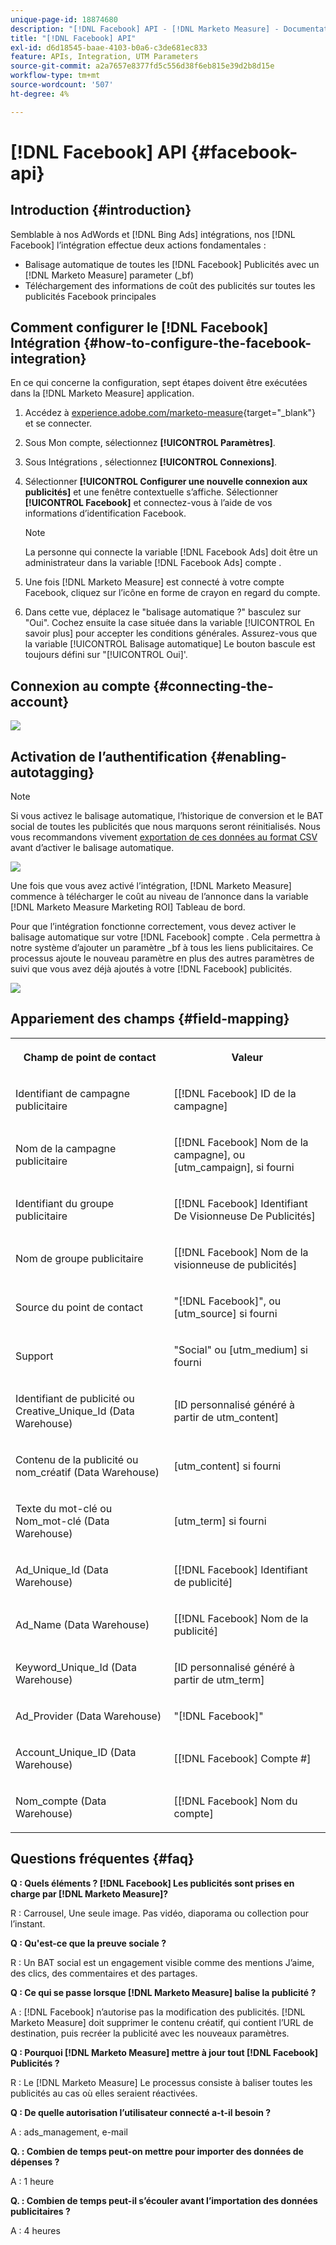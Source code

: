 ```yaml
---
unique-page-id: 18874680
description: "[!DNL Facebook] API - [!DNL Marketo Measure] - Documentation du produit"
title: "[!DNL Facebook] API"
exl-id: d6d18545-baae-4103-b0a6-c3de681ec833
feature: APIs, Integration, UTM Parameters
source-git-commit: a2a7657e8377fd5c556d38f6eb815e39d2b8d15e
workflow-type: tm+mt
source-wordcount: '507'
ht-degree: 4%

---
```


# [!DNL Facebook] API {#facebook-api}

## Introduction {#introduction}

Semblable à nos AdWords et [!DNL Bing Ads] intégrations, nos [!DNL Facebook] l’intégration effectue deux actions fondamentales :

* Balisage automatique de toutes les [!DNL Facebook] Publicités avec un [!DNL Marketo Measure] parameter (_bf)
* Téléchargement des informations de coût des publicités sur toutes les publicités Facebook principales

## Comment configurer le [!DNL Facebook] Intégration {#how-to-configure-the-facebook-integration}

En ce qui concerne la configuration, sept étapes doivent être exécutées dans la [!DNL Marketo Measure] application.

1. Accédez à [experience.adobe.com/marketo-measure](https://experience.adobe.com/marketo-measure){target="_blank"} et se connecter.
1. Sous Mon compte, sélectionnez **[!UICONTROL Paramètres]**.
1. Sous Intégrations , sélectionnez **[!UICONTROL Connexions]**.
1. Sélectionner **[!UICONTROL Configurer une nouvelle connexion aux publicités]** et une fenêtre contextuelle s’affiche. Sélectionner **[!UICONTROL Facebook]** et connectez-vous à l’aide de vos informations d’identification Facebook.

   >[!NOTE]
   >
   >La personne qui connecte la variable [!DNL Facebook Ads] doit être un administrateur dans la variable [!DNL Facebook Ads] compte .

1. Une fois [!DNL Marketo Measure] est connecté à votre compte Facebook, cliquez sur l’icône en forme de crayon en regard du compte.
1. Dans cette vue, déplacez le &quot;balisage automatique ?&quot; basculez sur &quot;Oui&quot;. Cochez ensuite la case située dans la variable [!UICONTROL En savoir plus] pour accepter les conditions générales. Assurez-vous que la variable [!UICONTROL Balisage automatique] Le bouton bascule est toujours défini sur &quot;[!UICONTROL Oui]&#39;.

## Connexion au compte {#connecting-the-account}

![](assets/1.gif)

## Activation de l’authentification {#enabling-autotagging}

>[!NOTE]
>
>Si vous activez le balisage automatique, l’historique de conversion et le BAT social de toutes les publicités que nous marquons seront réinitialisés. Nous vous recommandons vivement [exportation de ces données au format CSV](https://www.facebook.com/business/help/205067636197240) avant d’activer le balisage automatique.

![](assets/2-2.png)

Une fois que vous avez activé l’intégration, [!DNL Marketo Measure] commence à télécharger le coût au niveau de l’annonce dans la variable [!DNL Marketo Measure Marketing ROI] Tableau de bord.

Pour que l’intégration fonctionne correctement, vous devez activer le balisage automatique sur votre [!DNL Facebook] compte . Cela permettra à notre système d’ajouter un paramètre _bf à tous les liens publicitaires. Ce processus ajoute le nouveau paramètre en plus des autres paramètres de suivi que vous avez déjà ajoutés à votre [!DNL Facebook] publicités.

![](assets/3.gif)

## Appariement des champs {#field-mapping}

<table> 
 <colgroup> 
  <col> 
  <col> 
 </colgroup> 
 <tbody> 
  <tr> 
   <th><p><strong>Champ de point de contact</strong></p></th> 
   <th><p><strong>Valeur</strong></p></th> 
  </tr> 
  <tr> 
   <td><p>Identifiant de campagne publicitaire</p></td> 
   <td><p>[[!DNL Facebook] ID de la campagne]</p></td> 
  </tr> 
  <tr> 
   <td><p>Nom de la campagne publicitaire </p></td> 
   <td><p>[[!DNL Facebook] Nom de la campagne], ou [utm_campaign], si fourni</p></td> 
  </tr> 
  <tr> 
   <td><p>Identifiant du groupe publicitaire</p></td> 
   <td><p>[[!DNL Facebook] Identifiant De Visionneuse De Publicités]</p></td> 
  </tr> 
  <tr> 
   <td><p>Nom de groupe publicitaire</p></td> 
   <td><p>[[!DNL Facebook] Nom de la visionneuse de publicités]</p></td> 
  </tr> 
  <tr> 
   <td><p>Source du point de contact</p></td> 
   <td><p>"[!DNL Facebook]", ou [utm_source] si fourni</p></td> 
  </tr> 
  <tr> 
   <td><p>Support</p></td> 
   <td><p>"Social" ou [utm_medium] si fourni</p></td> 
  </tr> 
  <tr> 
   <td><p>Identifiant de publicité ou Creative_Unique_Id (Data Warehouse)</p></td> 
   <td><p>[ID personnalisé généré à partir de utm_content]</p></td> 
  </tr> 
  <tr> 
   <td><p>Contenu de la publicité ou nom_créatif (Data Warehouse)</p></td> 
   <td><p>[utm_content] si fourni</p></td> 
  </tr> 
  <tr> 
   <td><p>Texte du mot-clé ou Nom_mot-clé (Data Warehouse)</p></td> 
   <td><p>[utm_term] si fourni</p></td> 
  </tr> 
  <tr> 
   <td><p>Ad_Unique_Id (Data Warehouse)</p></td> 
   <td><p>[[!DNL Facebook] Identifiant de publicité]</p></td> 
  </tr> 
  <tr> 
   <td><p>Ad_Name (Data Warehouse)</p></td> 
   <td><p>[[!DNL Facebook] Nom de la publicité]</p></td> 
  </tr> 
  <tr> 
   <td><p>Keyword_Unique_Id (Data Warehouse)</p></td> 
   <td><p>[ID personnalisé généré à partir de utm_term]</p></td> 
  </tr> 
  <tr> 
   <td><p>Ad_Provider (Data Warehouse)</p></td> 
   <td><p>"[!DNL Facebook]"</p></td> 
  </tr> 
  <tr> 
   <td><p>Account_Unique_ID (Data Warehouse)</p></td> 
   <td><p>[[!DNL Facebook] Compte #]</p></td> 
  </tr> 
  <tr> 
   <td><p>Nom_compte (Data Warehouse)</p></td> 
   <td><p>[[!DNL Facebook] Nom du compte]</p></td> 
  </tr> 
 </tbody> 
</table>

## Questions fréquentes {#faq}

**Q : Quels éléments ? [!DNL Facebook] Les publicités sont prises en charge par [!DNL Marketo Measure]?**

R : Carrousel, Une seule image. Pas vidéo, diaporama ou collection pour l’instant.

**Q : Qu&#39;est-ce que la preuve sociale ?**

R : Un BAT social est un engagement visible comme des mentions J’aime, des clics, des commentaires et des partages.

**Q : Ce qui se passe lorsque [!DNL Marketo Measure] balise la publicité ?**

A : [!DNL Facebook] n’autorise pas la modification des publicités. [!DNL Marketo Measure] doit supprimer le contenu créatif, qui contient l’URL de destination, puis recréer la publicité avec les nouveaux paramètres.

**Q : Pourquoi [!DNL Marketo Measure] mettre à jour tout [!DNL Facebook] Publicités ?**

R : Le [!DNL Marketo Measure] Le processus consiste à baliser toutes les publicités au cas où elles seraient réactivées.

**Q : De quelle autorisation l’utilisateur connecté a-t-il besoin ?**

A : ads_management, e-mail

**Q. : Combien de temps peut-on mettre pour importer des données de dépenses ?**

A : 1 heure

**Q. : Combien de temps peut-il s’écouler avant l’importation des données publicitaires ?**

A : 4 heures
